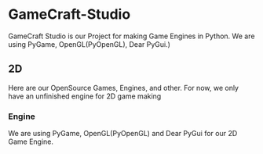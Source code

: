 # GameCraft-Studio

GameCraft Studio is our Project for making Game Engines in Python. We are using PyGame, OpenGL(PyOpenGL), Dear PyGui.)

## 2D

Here are our OpenSource Games, Engines, and other. For now, we only have an unfinished engine for 2D game making

### Engine

We are using PyGame, OpenGL(PyOpenGL) and Dear PyGui for our 2D Game Engine.
